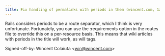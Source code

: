 ```yaml
---
title: Fix handling of permalinks with periods in them (wincent.com, 1a848c1)
---
```


Rails considers periods to be a route separator, which I think is very unfortunate. Fortunately, you can use the :requirements option in the routes file to override this on a per-resource basis. This means that wiki articles with periods in the title will work, as will tags.

Signed-off-by: Wincent Colaiuta &lt;win@wincent.com&gt;
